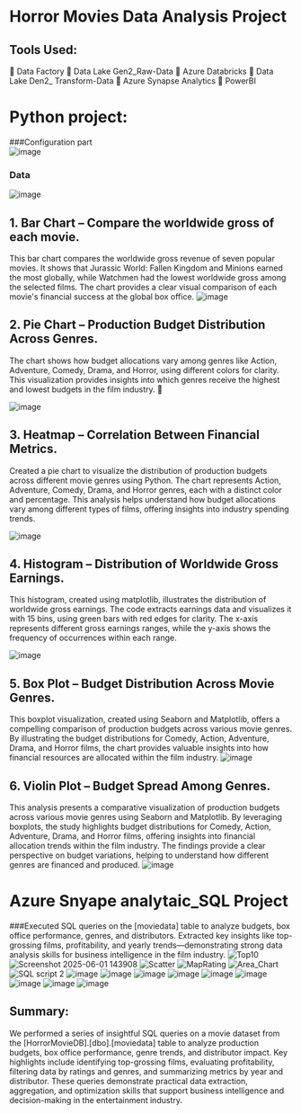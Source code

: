 # Horror Movies Data Analysis Project

## Tools Used:
	Data Factory 
	Data Lake Gen2_Raw-Data
	Azure Databricks
	Data Lake Den2_ Transform-Data
	Azure Synapse Analytics 
	PowerBI 



# Python project: 
###Configuration part  
![image](https://github.com/user-attachments/assets/e63c7115-ae10-448b-84c6-7494d27dce56)

### Data 
![image](https://github.com/user-attachments/assets/62f02bb2-42f3-4076-9a25-01802efa492b)


## 1. Bar Chart – Compare the worldwide gross of each movie.

This bar chart compares the worldwide gross revenue of seven popular movies. It shows that Jurassic World: Fallen Kingdom and Minions earned the most
globally, while Watchmen had the lowest worldwide gross among the selected films. The chart provides a clear visual comparison of each movie's financial success at the global box office.
![image](https://github.com/user-attachments/assets/8d4b20b3-942a-4d6d-b7a9-ffd4e05bc84c)

## 2. Pie Chart – Production Budget Distribution Across Genres.

The chart shows how budget allocations vary among genres like Action, Adventure, Comedy, Drama, and Horror, using different colors for clarity. 
This visualization provides insights into which genres receive the highest and lowest budgets in the film industry. 🚀

![image](https://github.com/user-attachments/assets/27ec5917-a688-475e-a31d-ac135d23ecd5)

## 3. Heatmap – Correlation Between Financial Metrics.

Created a pie chart to visualize the distribution of production budgets across different movie genres using Python.
The chart represents Action, Adventure, Comedy, Drama, and Horror genres, each with a distinct color and percentage. 
This analysis helps understand how budget allocations vary among different types of films, offering insights into industry spending trends. 

![image](https://github.com/user-attachments/assets/cb224419-6390-4647-942a-1cc763e3de70)

## 4. Histogram – Distribution of Worldwide Gross Earnings.

This histogram, created using matplotlib, illustrates the distribution of worldwide gross earnings. The code extracts earnings data and visualizes 
it with 15 bins, using green bars with red edges for clarity. The x-axis represents different gross earnings ranges, while the y-axis shows the frequency of occurrences within each range.

![image](https://github.com/user-attachments/assets/66c2908e-0c1b-4f8b-b9ad-6c407635d25f)


## 5. Box Plot – Budget Distribution Across Movie Genres.

This boxplot visualization, created using Seaborn and Matplotlib, offers a compelling comparison of production budgets across various movie genres. By illustrating the budget distributions for Comedy, Action, Adventure, Drama, and Horror films, the chart provides valuable insights into how financial resources are allocated within the film industry.
![image](https://github.com/user-attachments/assets/7d25b353-28af-4cf3-9911-a4c3928fa766)


## 6. Violin Plot – Budget Spread Among Genres.

This analysis presents a comparative visualization of production budgets across various movie genres using Seaborn and Matplotlib. By leveraging boxplots, the study highlights budget distributions for Comedy, Action, Adventure, Drama, and Horror films, offering insights into financial allocation trends within the film industry. The findings provide a clear perspective on budget variations, helping to understand how different genres are financed and produced.
![image](https://github.com/user-attachments/assets/911783b2-5d97-4148-aae7-def6e5622df2)


# Azure Snyape analytaic_SQL Project 

###Executed SQL queries on the [moviedata] table to analyze budgets, box office performance, genres, and distributors. Extracted key insights like top-grossing films, profitability, and yearly trends—demonstrating strong data analysis skills for business intelligence in the film industry.
![Top10](https://github.com/user-attachments/assets/5c0d29fc-5827-4042-9b2f-40ab3e174b2f)
![Screenshot 2025-06-01 143908](https://github.com/user-attachments/assets/a5ae4b72-caf2-4dfe-b1bd-0b5d9986547d)
![Scatter](https://github.com/user-attachments/assets/02436fbf-827e-4779-9efa-4ebe052174fd)
![MapRating](https://github.com/user-attachments/assets/ade7d6ab-2463-40ad-9a86-ee8f95206fd7)
![Area_Chart](https://github.com/user-attachments/assets/618597d7-49b7-4068-ac0c-2d537565c2a1)
![SQL script 2](https://github.com/user-attachments/assets/a6f5a61a-ef2e-465b-9889-f6f0c859b064)
![image](https://github.com/user-attachments/assets/41f43033-392c-4763-8947-6d5f03e22c80)
![image](https://github.com/user-attachments/assets/30522e93-950e-4155-85e2-d84a3dbab6b8)
![image](https://github.com/user-attachments/assets/9f1e5907-9cc3-4961-8a06-880e3c78629b)
![image](https://github.com/user-attachments/assets/479c0d56-4336-4e2b-ac51-b12aba0c6274)
![image](https://github.com/user-attachments/assets/b9f25bd4-4ffd-4a66-a45c-dd966b102e6d)
![image](https://github.com/user-attachments/assets/358ac376-07b1-4743-a4c8-439d2d8aadc0)
![image](https://github.com/user-attachments/assets/58e19752-a6b6-4a8a-82fb-1f05a6ab1c47)
![image](https://github.com/user-attachments/assets/01db4777-f933-467e-9155-8b5ccad263b9)
![image](https://github.com/user-attachments/assets/8cbe3c63-3a09-49c3-9823-5441dd63c690)

## Summary:
We performed a series of insightful SQL queries on a movie dataset from the [HorrorMovieDB].[dbo].[moviedata] table to analyze production budgets, box office performance, genre trends, and distributor impact. Key highlights include identifying top-grossing films, evaluating profitability, filtering data by ratings and genres, and summarizing metrics by year and distributor. These queries demonstrate practical data extraction, aggregation, and optimization skills that support business intelligence and decision-making in the entertainment industry.









